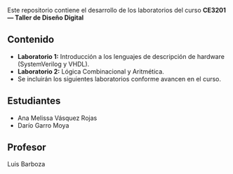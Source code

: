 Este repositorio contiene el desarrollo de los laboratorios del curso **CE3201 — Taller de Diseño Digital**

## Contenido
- **Laboratorio 1:** Introducción a los lenguajes de descripción de hardware (SystemVerilog y VHDL).
- **Laboratorio 2:** Lógica Combinacional y Aritmética.
- Se incluirán los siguientes laboratorios conforme avancen en el curso.  

## Estudiantes
- Ana Melissa Vásquez Rojas  
- Darío Garro Moya  

## Profesor
Luis Barboza  
